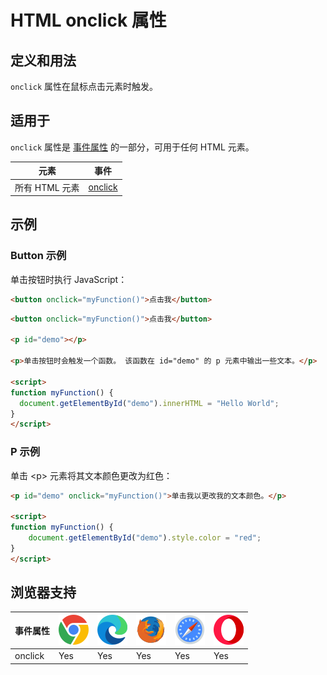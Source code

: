 HTML onclick 属性
===

## 定义和用法

`onclick` 属性在鼠标点击元素时触发。

## 适用于

`onclick` 属性是 [事件属性](../reference/attributes.md) 的一部分，可用于任何 HTML 元素。

| 元素 | 事件 |
| --- | --- |
| 所有 HTML 元素 | [onclick](../events/onclick.md) |
<!--rehype:style=width: 100%; display: inline-table;-->

## 示例

### Button 示例

单击按钮时执行 JavaScript：

```html
<button onclick="myFunction()">点击我</button>
```

```html idoc:preview:iframe
<button onclick="myFunction()">点击我</button>

<p id="demo"></p>

<p>单击按钮时会触发一个函数。 该函数在 id="demo" 的 p 元素中输出一些文本。</p>

<script>
function myFunction() {
  document.getElementById("demo").innerHTML = "Hello World";
}
</script>
```

### P 示例

单击 \<p> 元素将其文本颜色更改为红色：

```html idoc:preview:iframe
<p id="demo" onclick="myFunction()">单击我以更改我的文本颜色。</p>

<script>
function myFunction() {
    document.getElementById("demo").style.color = "red";
}
</script>
```

## 浏览器支持

| 事件属性 | ![chrome][1] | ![edge][2] | ![firefox][3] | ![safari][4] | ![opera][5] |
| --- | --- | --- | --- | --- | --- |
| onclick         | Yes | Yes | Yes | Yes | Yes |
<!--rehype:style=width: 100%; display: inline-table;-->


[1]: ../assets/chrome.svg
[2]: ../assets/edge.svg
[3]: ../assets/firefox.svg
[4]: ../assets/safari.svg
[5]: ../assets/opera.svg


